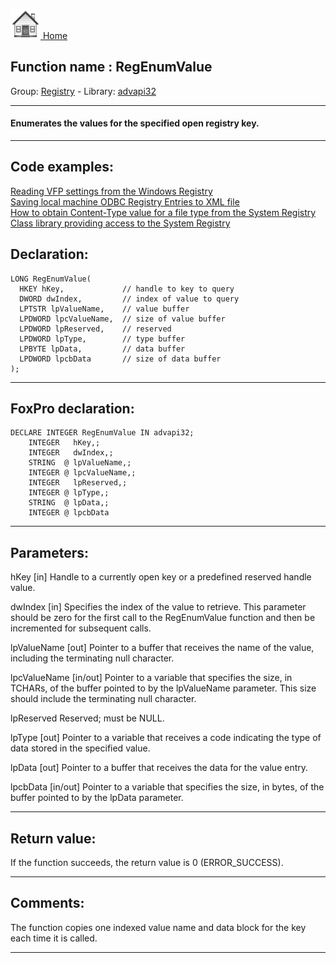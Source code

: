 [<img src="../../images/home.png"> Home ](https://github.com/VFPX/Win32API)  

## Function name : RegEnumValue
Group: [Registry](../../functions_group.md#Registry)  -  Library: [advapi32](../../libraries.md#advapi32)  
***  


#### Enumerates the values for the specified open registry key.
***  


## Code examples:
[Reading VFP settings from the Windows Registry](../../samples/sample_131.md)  
[Saving local machine ODBC Registry Entries to XML file](../../samples/sample_379.md)  
[How to obtain Content-Type value for a file type from the System Registry](../../samples/sample_468.md)  
[Class library providing access to the System Registry](../../samples/sample_472.md)  

## Declaration:
```foxpro  
LONG RegEnumValue(
  HKEY hKey,             // handle to key to query
  DWORD dwIndex,         // index of value to query
  LPTSTR lpValueName,    // value buffer
  LPDWORD lpcValueName,  // size of value buffer
  LPDWORD lpReserved,    // reserved
  LPDWORD lpType,        // type buffer
  LPBYTE lpData,         // data buffer
  LPDWORD lpcbData       // size of data buffer
);  
```  
***  


## FoxPro declaration:
```foxpro  
DECLARE INTEGER RegEnumValue IN advapi32;
	INTEGER   hKey,;
	INTEGER   dwIndex,;
	STRING  @ lpValueName,;
	INTEGER @ lpcValueName,;
	INTEGER   lpReserved,;
	INTEGER @ lpType,;
	STRING  @ lpData,;
	INTEGER @ lpcbData  
```  
***  


## Parameters:
hKey 
[in] Handle to a currently open key or a predefined reserved handle value.

dwIndex 
[in] Specifies the index of the value to retrieve. This parameter should be zero for the first call to the RegEnumValue function and then be incremented for subsequent calls. 

lpValueName 
[out] Pointer to a buffer that receives the name of the value, including the terminating null character. 

lpcValueName 
[in/out] Pointer to a variable that specifies the size, in TCHARs, of the buffer pointed to by the lpValueName parameter. This size should include the terminating null character. 

lpReserved 
Reserved; must be NULL. 

lpType 
[out] Pointer to a variable that receives a code indicating the type of data stored in the specified value. 

lpData 
[out] Pointer to a buffer that receives the data for the value entry. 

lpcbData 
[in/out] Pointer to a variable that specifies the size, in bytes, of the buffer pointed to by the lpData parameter.  
***  


## Return value:
If the function succeeds, the return value is 0 (ERROR_SUCCESS).  
***  


## Comments:
The function copies one indexed value name and data block for the key each time it is called.  
  
***  

